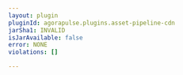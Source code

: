 ```yaml
---
layout: plugin
pluginId: agorapulse.plugins.asset-pipeline-cdn
jarSha1: INVALID
isJarAvailable: false
error: NONE
violations: []

---
```

